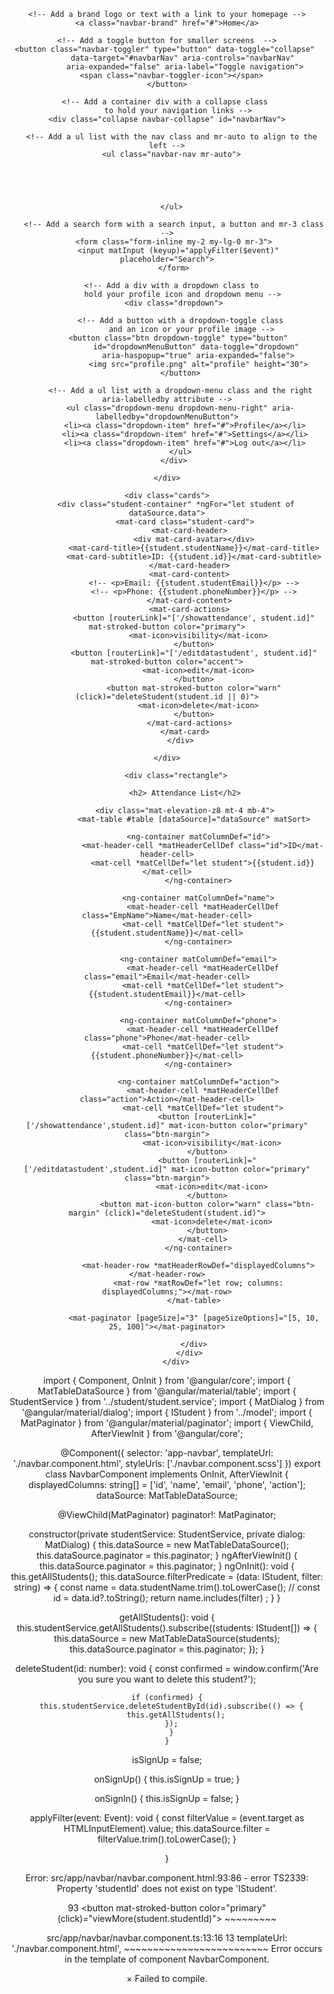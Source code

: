 <div style="text-align: center">

<!-- Import Bootstrap CSS in your head tag -->
<head>
  <link rel="stylesheet" href="https://maxcdn.bootstrapcdn.com/bootstrap/4.5.2/css/bootstrap.min.css">
</head>

<!-- Create a container to hold your navbar -->
<div class="container-fluid">

  <!-- Start your navbar with the default navbar class 
       and the background color class. -->
  <nav class="navbar navbar-expand-lg navbar-light bg-light">

    <!-- Add a brand logo or text with a link to your homepage -->
    <a class="navbar-brand" href="#">Home</a>

    <!-- Add a toggle button for smaller screens  -->
    <button class="navbar-toggler" type="button" data-toggle="collapse" 
            data-target="#navbarNav" aria-controls="navbarNav" 
            aria-expanded="false" aria-label="Toggle navigation">
      <span class="navbar-toggler-icon"></span>
    </button>

    <!-- Add a container div with a collapse class 
         to hold your navigation links -->
    <div class="collapse navbar-collapse" id="navbarNav">

      <!-- Add a ul list with the nav class and mr-auto to align to the left -->
      <ul class="navbar-nav mr-auto">


      
      

      </ul>

       <!-- Add a search form with a search input, a button and mr-3 class -->
       <form class="form-inline my-2 my-lg-0 mr-3">
         <input matInput (keyup)="applyFilter($event)" placeholder="Search">
       </form>
      
      <!-- Add a div with a dropdown class to
           hold your profile icon and dropdown menu -->
       <div class="dropdown">
          
          <!-- Add a button with a dropdown-toggle class
               and an icon or your profile image -->
          <button class="btn dropdown-toggle" type="button" 
                  id="dropdownMenuButton" data-toggle="dropdown" 
                  aria-haspopup="true" aria-expanded="false">
                  <img src="profile.png" alt="profile" height="30">
          </button>
          
          <!-- Add a ul list with a dropdown-menu class and the right aria-labelledby attribute -->
          <ul class="dropdown-menu dropdown-menu-right" aria-labelledby="dropdownMenuButton">
            <li><a class="dropdown-item" href="#">Profile</a></li>
            <li><a class="dropdown-item" href="#">Settings</a></li>
            <li><a class="dropdown-item" href="#">Log out</a></li>
          </ul>
       </div>

    </div>
  </nav>
</div>

<!-- Import Bootstrap JS and jQuery in your body tag -->
<script src="https://ajax.googleapis.com/ajax/libs/jquery/3.5.1/jquery.min.js"></script>
<script src="https://cdnjs.cloudflare.com/ajax/libs/popper.js/1.16.0/umd/popper.min.js"></script>
<script src="https://maxcdn.bootstrapcdn.com/bootstrap/4.5.2/js/bootstrap.min.js"></script>
    <div class="cards">
        <div class="student-container" *ngFor="let student of dataSource.data">
            <mat-card class="student-card">
              <mat-card-header>
                <div mat-card-avatar></div>
                <mat-card-title>{{student.studentName}}</mat-card-title>
                <mat-card-subtitle>ID: {{student.id}}</mat-card-subtitle>
              </mat-card-header>
              <mat-card-content>
                <!-- <p>Email: {{student.studentEmail}}</p> -->
                <!-- <p>Phone: {{student.phoneNumber}}</p> -->
              </mat-card-content>
              <mat-card-actions>
                <button [routerLink]="['/showattendance', student.id]" mat-stroked-button color="primary">
                  <mat-icon>visibility</mat-icon>
                </button>
                <button [routerLink]="['/editdatastudent', student.id]" mat-stroked-button color="accent">
                  <mat-icon>edit</mat-icon>
                </button>
                <button mat-stroked-button color="warn" (click)="deleteStudent(student.id || 0)">
                  <mat-icon>delete</mat-icon>
                </button>
              </mat-card-actions>
            </mat-card>
          </div>
          
    </div>

        <div class="rectangle">

            <h2> Attendance List</h2>

            <div class="mat-elevation-z8 mt-4 mb-4">
                <mat-table #table [dataSource]="dataSource" matSort>

                  <ng-container matColumnDef="id">
                    <mat-header-cell *matHeaderCellDef class="id">ID</mat-header-cell>
                    <mat-cell *matCellDef="let student">{{student.id}}</mat-cell>
                  </ng-container>

                  <ng-container matColumnDef="name">
                    <mat-header-cell *matHeaderCellDef class="EmpName">Name</mat-header-cell>
                    <mat-cell *matCellDef="let student">{{student.studentName}}</mat-cell>
                  </ng-container>

                  <ng-container matColumnDef="email">
                    <mat-header-cell *matHeaderCellDef class="email">Email</mat-header-cell>
                    <mat-cell *matCellDef="let student">{{student.studentEmail}}</mat-cell>
                  </ng-container>

                  <ng-container matColumnDef="phone">
                    <mat-header-cell *matHeaderCellDef class="phone">Phone</mat-header-cell>
                    <mat-cell *matCellDef="let student">{{student.phoneNumber}}</mat-cell>
                  </ng-container>

                  <ng-container matColumnDef="action">
                    <mat-header-cell *matHeaderCellDef class="action">Action</mat-header-cell>
                    <mat-cell *matCellDef="let student">
                      <button [routerLink]="['/showattendance',student.id]" mat-icon-button color="primary" class="btn-margin">
                        <mat-icon>visibility</mat-icon>
                      </button>
                      <button [routerLink]="['/editdatastudent',student.id]" mat-icon-button color="primary" class="btn-margin">
                        <mat-icon>edit</mat-icon>
                      </button>
                      <button mat-icon-button color="warn" class="btn-margin" (click)="deleteStudent(student.id)">
                        <mat-icon>delete</mat-icon>
                      </button>
                    </mat-cell>
                  </ng-container>

                  <mat-header-row *matHeaderRowDef="displayedColumns"></mat-header-row>
                  <mat-row *matRowDef="let row; columns: displayedColumns;"></mat-row>
                </mat-table>

                <mat-paginator [pageSize]="3" [pageSizeOptions]="[5, 10, 25, 100]"></mat-paginator>

                </div>
              </div>
        </div>
        
    

     


import { Component, OnInit } from '@angular/core';
import { MatTableDataSource } from '@angular/material/table';
import { StudentService } from '../student/student.service';
import { MatDialog } from '@angular/material/dialog';
import { IStudent } from '../model';
import { MatPaginator } from '@angular/material/paginator';
import { ViewChild, AfterViewInit } from '@angular/core';

@Component({
  selector: 'app-navbar',
  templateUrl: './navbar.component.html',
  styleUrls: ['./navbar.component.scss']
})
export class NavbarComponent implements OnInit, AfterViewInit {
  displayedColumns: string[] = ['id', 'name', 'email', 'phone', 'action'];
  dataSource: MatTableDataSource<IStudent>;

  @ViewChild(MatPaginator)
  paginator!: MatPaginator;
  

  constructor(private studentService: StudentService, private dialog: MatDialog) {
    this.dataSource = new MatTableDataSource<IStudent>();
    this.dataSource.paginator = this.paginator;
  }
  ngAfterViewInit() {
    this.dataSource.paginator = this.paginator;
  }
  ngOnInit(): void {
    this.getAllStudents();
    this.dataSource.filterPredicate = (data: IStudent, filter: string) => {
      const name = data.studentName.trim().toLowerCase();
      // const id = data.id?.toString();
      return name.includes(filter) ;
  }
}

  getAllStudents(): void {
    this.studentService.getAllStudents().subscribe((students: IStudent[]) => {
      this.dataSource = new MatTableDataSource<IStudent>(students);
      this.dataSource.paginator = this.paginator;
    });
   }

  deleteStudent(id: number): void {
    const confirmed = window.confirm('Are you sure you want to delete this student?');

    if (confirmed) {
      this.studentService.deleteStudentById(id).subscribe(() => {
        this.getAllStudents();
      });
      }
    }

  isSignUp = false;

  onSignUp() {
    this.isSignUp = true;
  }

  onSignIn() {
    this.isSignUp = false;
  }

  applyFilter(event: Event): void {
    const filterValue = (event.target as HTMLInputElement).value;
    this.dataSource.filter = filterValue.trim().toLowerCase();
  }

}


Error: src/app/navbar/navbar.component.html:93:86 - error TS2339: Property 'studentId' does not exist on type 'IStudent'.

93                 <button mat-stroked-button color="primary" (click)="viewMore(student.studentId)">
                                                                                        ~~~~~~~~~

  src/app/navbar/navbar.component.ts:13:16
    13   templateUrl: './navbar.component.html',
                      ~~~~~~~~~~~~~~~~~~~~~~~~~
    Error occurs in the template of component NavbarComponent.




× Failed to compile.

